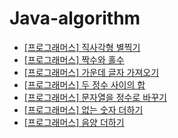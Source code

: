 # Java-algorithm

- [\[프로그래머스\] 직사각형 별찍기](https://github.com/civilcoy/Programmers/tree/master/src/main/java/com/algorithm/level1/rectangular_star)
- [\[프로그래머스\] 짝수와 홀수](https://github.com/civilcoy/Programmers/tree/master/src/main/java/com/algorithm/level1/even_and_odd)
- [\[프로그래머스\] 가운데 글자 가져오기](https://github.com/civilcoy/Programmers/tree/master/src/main/java/com/algorithm/level1/get_middle_letter)
- [\[프로그래머스\] 두 정수 사이의 합](https://github.com/civilcoy/Programmers/tree/master/src/main/java/com/algorithm/level1/sum_between_two_integers)
- [\[프로그래머스\] 문자열을 정수로 바꾸기](https://github.com/civilcoy/Programmers/tree/master/src/main/java/com/algorithm/level1/convert_string_to_integer)
- [\[프로그래머스\] 없는 숫자 더하기](https://github.com/civilcoy/Programmers/tree/master/src/main/java/com/algorithm/level1/add_missing_number)
- [\[프로그래머스\] 음양 더하기](https://github.com/civilcoy/Programmers/tree/master/src/main/java/com/algorithm/level1/plus_yin_yang)